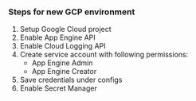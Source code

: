 ### Steps for new GCP environment

1. Setup Google Cloud project
2. Enable App Engine API
3. Enable Cloud Logging API
4. Create service account with following permissions:
    - App Engine Admin
    - App Engine Creator
5. Save credentials under configs
6. Enable Secret Manager
